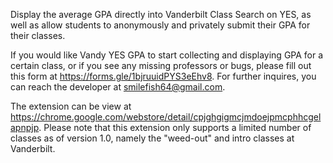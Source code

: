 Display the average GPA directly into Vanderbilt Class Search on YES, as well as allow students to anonymously and privately submit their GPA for their classes.

If you would like Vandy YES GPA to start collecting and displaying GPA for a certain class, or if you see any missing professors or bugs, please fill out this form at https://forms.gle/1bjruuidPYS3eEhv8. For further inquires, you can reach the developer at smilefish64@gmail.com.

The extension can be view at https://chrome.google.com/webstore/detail/cpjghgigmcjmdoejpmcphhcgelapnpjp.
Please note that this extension only supports a limited number of classes as of version 1.0, namely the "weed-out" and intro classes at Vanderbilt.
